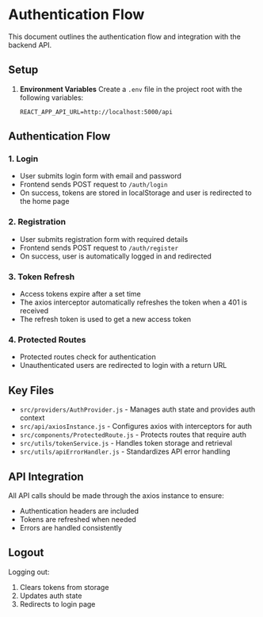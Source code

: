 # Authentication Flow

This document outlines the authentication flow and integration with the backend API.

## Setup

1. **Environment Variables**
   Create a `.env` file in the project root with the following variables:
   ```
   REACT_APP_API_URL=http://localhost:5000/api
   ```

## Authentication Flow

### 1. Login
- User submits login form with email and password
- Frontend sends POST request to `/auth/login`
- On success, tokens are stored in localStorage and user is redirected to the home page

### 2. Registration
- User submits registration form with required details
- Frontend sends POST request to `/auth/register`
- On success, user is automatically logged in and redirected

### 3. Token Refresh
- Access tokens expire after a set time
- The axios interceptor automatically refreshes the token when a 401 is received
- The refresh token is used to get a new access token

### 4. Protected Routes
- Protected routes check for authentication
- Unauthenticated users are redirected to login with a return URL

## Key Files

- `src/providers/AuthProvider.js` - Manages auth state and provides auth context
- `src/api/axiosInstance.js` - Configures axios with interceptors for auth
- `src/components/ProtectedRoute.js` - Protects routes that require auth
- `src/utils/tokenService.js` - Handles token storage and retrieval
- `src/utils/apiErrorHandler.js` - Standardizes API error handling

## API Integration

All API calls should be made through the axios instance to ensure:
- Authentication headers are included
- Tokens are refreshed when needed
- Errors are handled consistently

## Logout

Logging out:
1. Clears tokens from storage
2. Updates auth state
3. Redirects to login page
